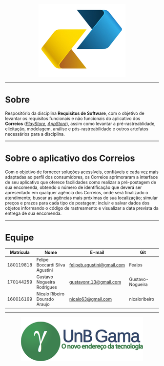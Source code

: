 <p align='center'>
  <img src="./docs/images/logo-correios.png"/>
</p>

- - -
# Sobre
Respositório da disciplina **Requisitos de Software**, com o objetivo de levantar os requisitos funcionais e não funcionais do aplicativo dos **Correios** (*[PlayStore](https://play.google.com/store/apps/details?id=br.com.correios.preatendimento&hl=pt_BR)*, *[AppStore](https://apps.apple.com/br/app/correios/id1399617917#?platform=iphone)*), assim como levantar a pré-rastreablidade, elicitação, modelagem, análise e pós-rastreabilidade e outros artefatos necessários para a disciplina.
- - -
# Sobre o aplicativo dos Correios
Com o objetivo de fornecer soluções acessíveis, confiáveis e cada vez mais adaptadas ao perfil dos consumidores, os Correios aprimoraram a interface de seu aplicativo que oferece facilidades como realizar a pré-postagem de sua encomenda, obtendo o número de identificação que deverá ser apresentado em qualquer agência dos Correios, onde será finalizado o atendimento; buscar as agências mais próximas de sua localização; simular preços e prazos para cada tipo de postagem; incluir e salvar dados dos objetos informando o código de rastreamento e visualizar a data prevista da entrega de sua encomenda.
- - -
# Equipe

| Matrícula | Nome                           | E-mail                     | Git              |
| --------- | ------------------------------ | -------------------------- | ---------------- |
| 180119818 | Felipe Boccardi Silva Agustini | felipeb.agustini@gmail.com | Fealps           |
| 170144259 | Gustavo Nogueira Rodrigues     | gustavonr.13@gmail.com     | Gustavo-Nogueira |
| 160016169 | Nicalo Ribeiro Dourado Araujo  | nicalo63@gmail.com         | nicaloribeiro    |
- - -

<p align='center'>
  <a href="https://fga.unb.br/" target="blank"> <img src="./docs/images/portal-fga.png"/></a>
</p>
